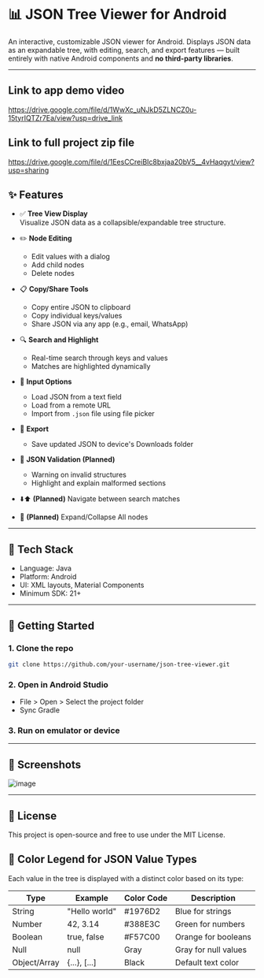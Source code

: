 # 📊 JSON Tree Viewer for Android

An interactive, customizable JSON viewer for Android. Displays JSON data as an expandable tree, with editing, search, and export features — built entirely with native Android components and **no third-party libraries**.

---

## Link to app demo video
https://drive.google.com/file/d/1WwXc_uNJkD5ZLNCZ0u-15tyrIQTZr7Ea/view?usp=drive_link

## Link to full project zip file
https://drive.google.com/file/d/1EesCCreiBIc8bxjaa20bV5__4vHaqgyt/view?usp=sharing

## ✨ Features

- ✅ **Tree View Display**  
  Visualize JSON data as a collapsible/expandable tree structure.

- ✏️ **Node Editing**  
  - Edit values with a dialog  
  - Add child nodes  
  - Delete nodes

- 📋 **Copy/Share Tools**  
  - Copy entire JSON to clipboard  
  - Copy individual keys/values  
  - Share JSON via any app (e.g., email, WhatsApp)

- 🔍 **Search and Highlight**  
  - Real-time search through keys and values  
  - Matches are highlighted dynamically

- 📂 **Input Options**  
  - Load JSON from a text field  
  - Load from a remote URL  
  - Import from `.json` file using file picker

- 💾 **Export**  
  - Save updated JSON to device's Downloads folder

- 🔧 **JSON Validation (Planned)**  
  - Warning on invalid structures  
  - Highlight and explain malformed sections

- ⬇️⬆️ **(Planned)** Navigate between search matches  
- 🌳 **(Planned)** Expand/Collapse All nodes

---

## 🧱 Tech Stack

- Language: Java  
- Platform: Android  
- UI: XML layouts, Material Components  
- Minimum SDK: 21+

---

## 🚀 Getting Started

### 1. Clone the repo

```bash
git clone https://github.com/your-username/json-tree-viewer.git
```

### 2. Open in Android Studio

- File > Open > Select the project folder
- Sync Gradle

### 3. Run on emulator or device

---

## 📸 Screenshots

![image](https://github.com/user-attachments/assets/0a4d8ec4-7f73-4e40-8a28-37e8d79fa55d)

---

## 📜 License

This project is open-source and free to use under the MIT License.

## 🌈 Color Legend for JSON Value Types

Each value in the tree is displayed with a distinct color based on its type:

| Type      | Example            | Color Code | Description           |
|-----------|--------------------|------------|-----------------------|
| String    | "Hello world"      | #1976D2    | Blue for strings      |
| Number    | 42, 3.14           | #388E3C    | Green for numbers     |
| Boolean   | true, false        | #F57C00    | Orange for booleans   |
| Null      | null               | Gray       | Gray for null values  |
| Object/Array | {...}, [...]    | Black      | Default text color    |
